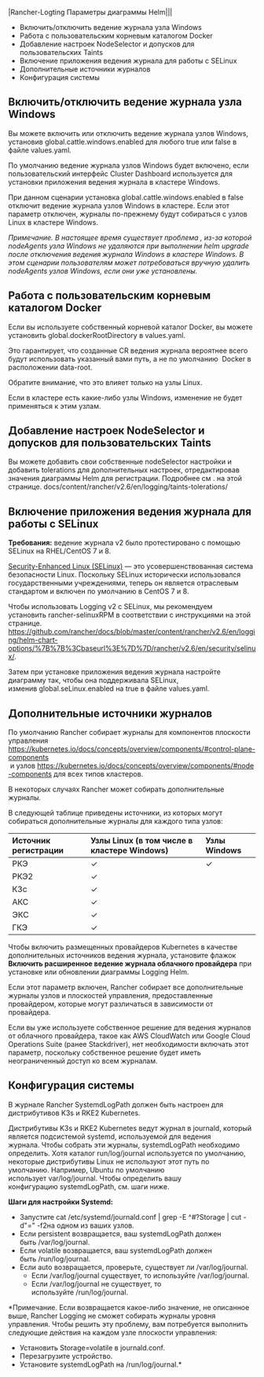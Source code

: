 |Rancher-Logting Параметры диаграммы Helm|||

-	Включить/отключить ведение журнала узла Windows
-	Работа с пользовательским корневым каталогом Docker
-	Добавление настроек NodeSelector и допусков для пользовательских Taints
-	Включение приложения ведения журнала для работы с SELinux
-	Дополнительные источники журналов
-	Конфигурация системы


## Включить/отключить ведение журнала узла Windows

Вы можете включить или отключить ведение журнала узлов Windows, установив global.cattle.windows.enabled для любого true или false в файле values.yaml.

По умолчанию ведение журнала узлов Windows будет включено, если пользовательский интерфейс Cluster Dashboard используется для установки приложения ведения журнала в кластере Windows.

При данном сценарии установка global.cattle.windows.enabled в false отключит ведение журнала узлов Windows в кластере. Если этот параметр отключен, журналы по-прежнему будут собираться с узлов Linux в кластере Windows.

*Примечание. В настоящее время существует проблема , из-за которой nodeAgents узла Windows не удаляются при выполнении helm upgrade после отключения ведения журнала Windows в кластере Windows. В этом сценарии пользователям может потребоваться вручную удалить nodeAgents узлов Windows, если они уже установлены.*

## Работа с пользовательским корневым каталогом Docker

Если вы используете собственный корневой каталог Docker, вы можете установить global.dockerRootDirectory в values.yaml.

Это гарантирует, что созданные CR ведения журнала вероятнее всего будут использовать указанный вами путь, а не по умолчанию  Docker в расположении data-root.

Обратите внимание, что это влияет только на узлы Linux.

Если в кластере есть какие-либо узлы Windows, изменение не будет применяться к этим узлам.

## Добавление настроек NodeSelector и допусков для пользовательских Taints

Вы можете добавить свои собственные nodeSelector настройки и добавить tolerations для дополнительных настроек, отредактировав значения диаграммы Helm для регистрации. Подробнее см . на этой странице. docs/content/rancher/v2.6/en/logging/taints-tolerations/ 

## Включение приложения ведения журнала для работы с SELinux

**Требования:** ведение журнала v2 было протестировано с помощью SELinux на RHEL/CentOS 7 и 8.

[Security-Enhanced Linux (SELinux)](https://en.wikipedia.org/wiki/Security-Enhanced_Linux) — это усовершенствованная система безопасности Linux. Поскольку SELinux исторически использовался государственными учреждениями, теперь он является отраслевым стандартом и включен по умолчанию в CentOS 7 и 8.

Чтобы использовать Logging v2 с SELinux, мы рекомендуем установить rancher-selinuxRPM в соответствии с инструкциями на этой странице. https://github.com/rancher/docs/blob/master/content/rancher/v2.6/en/logging/helm-chart-options/%7B%7B%3Cbaseurl%3E%7D%7D/rancher/v2.6/en/security/selinux/.

Затем при установке приложения ведения журнала настройте диаграмму так, чтобы она поддерживала SELinux, изменив global.seLinux.enabled на true в файле values.yaml.

## Дополнительные источники журналов

По умолчанию Rancher собирает журналы для компонентов плоскости управления https://kubernetes.io/docs/concepts/overview/components/#control-plane-components  и узлов https://kubernetes.io/docs/concepts/overview/components/#node-components  для всех типов кластеров.

В некоторых случаях Rancher может собирать дополнительные журналы.

В следующей таблице приведены источники, из которых могут собираться дополнительные журналы для каждого типа узлов:

|Источник регистрации|Узлы Linux (в том числе в кластере Windows)|Узлы Windows|
|:-|:-|:-|
|РКЭ	|✓	|✓ |
|РКЭ2	|✓	|  |
|К3с	|✓	|   |
|АКС	|✓	|   |
|ЭКС	|✓	|   |
|ГКЭ	|✓	|   |
 
Чтобы включить размещенных провайдеров Kubernetes в качестве дополнительных источников ведения журнала, установите флажок **Включить расширенное ведение журнала облачного провайдера** при установке или обновлении диаграммы Logging Helm.

Если этот параметр включен, Rancher собирает все дополнительные журналы узлов и плоскостей управления, предоставленные провайдером, которые могут различаться в зависимости от провайдера.

Если вы уже используете собственное решение для ведения журналов от облачного провайдера, такое как AWS CloudWatch или Google Cloud Operations Suite (ранее Stackdriver), нет необходимости включать этот параметр, поскольку собственное решение будет иметь неограниченный доступ ко всем журналам.

## Конфигурация системы

В журнале Rancher SystemdLogPath должен быть настроен для дистрибутивов K3s и RKE2 Kubernetes.

Дистрибутивы K3s и RKE2 Kubernetes ведут журнал в journald, который является подсистемой systemd, используемой для ведения журнала. Чтобы собрать эти журналы, systemdLogPath необходимо определить. Хотя каталог run/log/journal используется по умолчанию, некоторые дистрибутивы Linux не используют этот путь по умолчанию. Например, Ubuntu по умолчанию использует var/log/journal. Чтобы определить вашу конфигурацию systemdLogPath, см. шаги ниже.

**Шаги для настройки Systemd:**

-	Запустите cat /etc/systemd/journald.conf | grep -E ^\#?Storage | cut -d"=" -f2на одном из ваших узлов.
-	Если persistent возвращается, ваш systemdLogPath должен быть /var/log/journal.
-	Если volatile возвращается, ваш systemdLogPath должен быть /run/log/journal.
-	Если auto возвращается, проверьте, существует ли /var/log/journal.
    +	Если /var/log/journal существует, то используйте /var/log/journal.
    +	Если /var/log/journal не существует, то используйте /run/log/journal.


*Примечание. Если возвращается какое-либо значение, не описанное выше, Rancher Logging не сможет собирать журналы уровня управления. Чтобы решить эту проблему, вам потребуется выполнить следующие действия на каждом узле плоскости управления:
-	Установить Storage=volatile в journald.conf.
-	Перезагрузите устройство.
- Установите systemdLogPath на /run/log/journal.*
